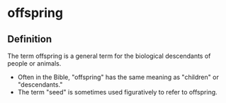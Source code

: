 # offspring

## Definition

The term offspring is a general term for the biological descendants of people or animals.

* Often in the Bible, "offspring" has the same meaning as "children" or "descendants."
* The term "seed" is sometimes used figuratively to refer to offspring.